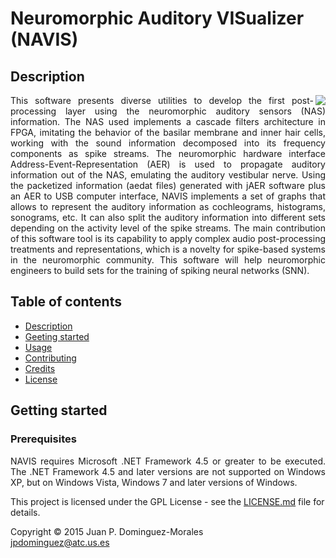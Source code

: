 # Neuromorphic Auditory VISualizer (NAVIS)

<h2 name="Description">Description</h2>
<p align="justify">
<img align="right" src="https://github.com/jpdominguez/NAVIS-Tool/blob/master/NAVIS/Wiki_Images/navis-logo-128.png">
This software presents diverse utilities to develop the first post-processing layer using the neuromorphic auditory sensors (NAS) information. The NAS used implements a cascade filters architecture in FPGA, imitating the behavior of the basilar membrane and inner hair cells, working with the sound information decomposed into its frequency components as spike streams. The neuromorphic hardware interface Address-Event-Representation (AER) is used to propagate auditory information out of the NAS, emulating the auditory vestibular nerve. Using the packetized information (aedat files) generated with jAER software plus an AER to USB computer interface, NAVIS implements a set of graphs that allows to represent the auditory information as cochleograms, histograms, sonograms, etc. It can also split the auditory information into different sets depending on the activity level of the spike streams. The main contribution of this software tool is its capability to apply complex audio post-processing treatments and representations, which is a novelty for spike-based systems in the neuromorphic community. This software will help neuromorphic engineers to build sets for the training of spiking neural networks (SNN).</p>

<h2>Table of contents</h2>
<p align="justify">
<ul>
<li><a href="#Description">Description</a></li>
<li><a href="#Description">Geeting started</a></li>
<li><a href="#Description">Usage</a></li>
<li><a href="#Description">Contributing</a></li>
<li><a href="#Description">Credits</a></li>
<li><a href="#Description">License</a></li>
</ul>
</p>

<h2>Getting started</h2>
<h3>Prerequisites</h3>
<p align="justify">
NAVIS requires Microsoft .NET Framework 4.5 or greater to be executed. The .NET Framework 4.5 and later versions are not supported on Windows XP, but on Windows Vista, Windows 7 and later versions of Windows.
</p>
<p align="justify>
In addition to Microsoft .NET Framework 4.5 or greater, the NAVIS' Visual Studio project requires Microsoft Visual Studio to compile the code (NAVIS was programmed using Visual Studio Community 2015). 
</p>
<h3>Installation</h3>
<h2>Usage</h2>
<h2>Contributing</h2>
<h2>Credits</h2>
<h2>License</h2>

<p align="justify">
This project is licensed under the GPL License - see the <a href="https://raw.githubusercontent.com/jpdominguez/NAVIS-Tool/master/LICENSE">LICENSE.md</a> file for details.
</p>
<p align="justify">
Copyright © 2015 Juan P. Dominguez-Morales<br>  
<a href="mailto:jpdominguez@atc.us.es">jpdominguez@atc.us.es</a>
</p>
